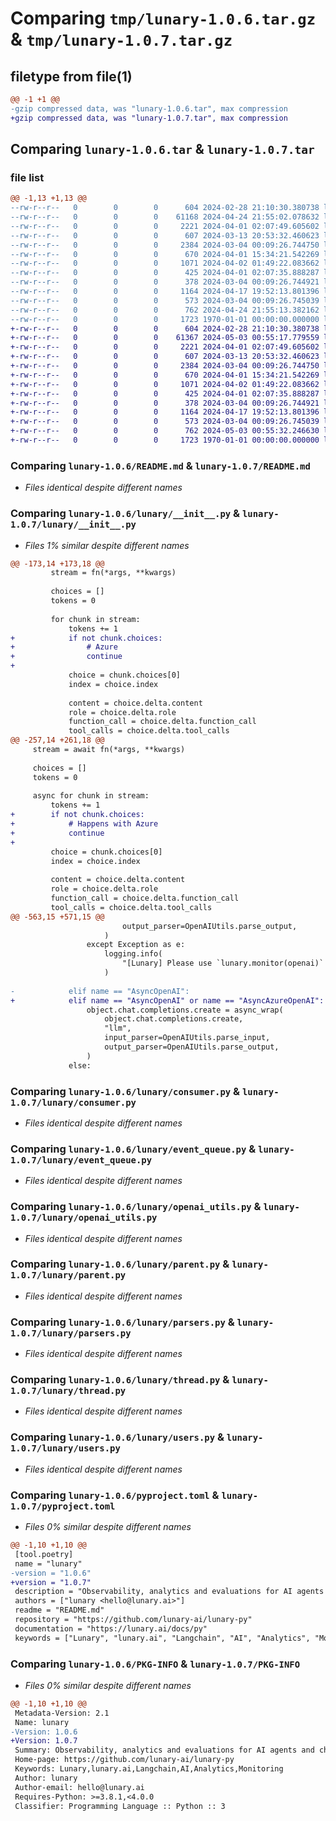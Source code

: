 # Comparing `tmp/lunary-1.0.6.tar.gz` & `tmp/lunary-1.0.7.tar.gz`

## filetype from file(1)

```diff
@@ -1 +1 @@
-gzip compressed data, was "lunary-1.0.6.tar", max compression
+gzip compressed data, was "lunary-1.0.7.tar", max compression
```

## Comparing `lunary-1.0.6.tar` & `lunary-1.0.7.tar`

### file list

```diff
@@ -1,13 +1,13 @@
--rw-r--r--   0        0        0      604 2024-02-28 21:10:30.380738 lunary-1.0.6/README.md
--rw-r--r--   0        0        0    61168 2024-04-24 21:55:02.078632 lunary-1.0.6/lunary/__init__.py
--rw-r--r--   0        0        0     2221 2024-04-01 02:07:49.605602 lunary-1.0.6/lunary/consumer.py
--rw-r--r--   0        0        0      607 2024-03-13 20:53:32.460623 lunary-1.0.6/lunary/event_queue.py
--rw-r--r--   0        0        0     2384 2024-03-04 00:09:26.744750 lunary-1.0.6/lunary/openai_utils.py
--rw-r--r--   0        0        0      670 2024-04-01 15:34:21.542269 lunary-1.0.6/lunary/parent.py
--rw-r--r--   0        0        0     1071 2024-04-02 01:49:22.083662 lunary-1.0.6/lunary/parsers.py
--rw-r--r--   0        0        0      425 2024-04-01 02:07:35.888287 lunary-1.0.6/lunary/project.py
--rw-r--r--   0        0        0      378 2024-03-04 00:09:26.744921 lunary-1.0.6/lunary/tags.py
--rw-r--r--   0        0        0     1164 2024-04-17 19:52:13.801396 lunary-1.0.6/lunary/thread.py
--rw-r--r--   0        0        0      573 2024-03-04 00:09:26.745039 lunary-1.0.6/lunary/users.py
--rw-r--r--   0        0        0      762 2024-04-24 21:55:13.382162 lunary-1.0.6/pyproject.toml
--rw-r--r--   0        0        0     1723 1970-01-01 00:00:00.000000 lunary-1.0.6/PKG-INFO
+-rw-r--r--   0        0        0      604 2024-02-28 21:10:30.380738 lunary-1.0.7/README.md
+-rw-r--r--   0        0        0    61367 2024-05-03 00:55:17.779559 lunary-1.0.7/lunary/__init__.py
+-rw-r--r--   0        0        0     2221 2024-04-01 02:07:49.605602 lunary-1.0.7/lunary/consumer.py
+-rw-r--r--   0        0        0      607 2024-03-13 20:53:32.460623 lunary-1.0.7/lunary/event_queue.py
+-rw-r--r--   0        0        0     2384 2024-03-04 00:09:26.744750 lunary-1.0.7/lunary/openai_utils.py
+-rw-r--r--   0        0        0      670 2024-04-01 15:34:21.542269 lunary-1.0.7/lunary/parent.py
+-rw-r--r--   0        0        0     1071 2024-04-02 01:49:22.083662 lunary-1.0.7/lunary/parsers.py
+-rw-r--r--   0        0        0      425 2024-04-01 02:07:35.888287 lunary-1.0.7/lunary/project.py
+-rw-r--r--   0        0        0      378 2024-03-04 00:09:26.744921 lunary-1.0.7/lunary/tags.py
+-rw-r--r--   0        0        0     1164 2024-04-17 19:52:13.801396 lunary-1.0.7/lunary/thread.py
+-rw-r--r--   0        0        0      573 2024-03-04 00:09:26.745039 lunary-1.0.7/lunary/users.py
+-rw-r--r--   0        0        0      762 2024-05-03 00:55:32.246630 lunary-1.0.7/pyproject.toml
+-rw-r--r--   0        0        0     1723 1970-01-01 00:00:00.000000 lunary-1.0.7/PKG-INFO
```

### Comparing `lunary-1.0.6/README.md` & `lunary-1.0.7/README.md`

 * *Files identical despite different names*

### Comparing `lunary-1.0.6/lunary/__init__.py` & `lunary-1.0.7/lunary/__init__.py`

 * *Files 1% similar despite different names*

```diff
@@ -173,14 +173,18 @@
         stream = fn(*args, **kwargs)
 
         choices = []
         tokens = 0
 
         for chunk in stream:
             tokens += 1
+            if not chunk.choices:
+                # Azure
+                continue
+
             choice = chunk.choices[0]
             index = choice.index
 
             content = choice.delta.content
             role = choice.delta.role
             function_call = choice.delta.function_call
             tool_calls = choice.delta.tool_calls
@@ -257,14 +261,18 @@
     stream = await fn(*args, **kwargs)
 
     choices = []
     tokens = 0
 
     async for chunk in stream:
         tokens += 1
+        if not chunk.choices:
+            # Happens with Azure
+            continue
+
         choice = chunk.choices[0]
         index = choice.index
 
         content = choice.delta.content
         role = choice.delta.role
         function_call = choice.delta.function_call
         tool_calls = choice.delta.tool_calls
@@ -563,15 +571,15 @@
                         output_parser=OpenAIUtils.parse_output,
                     )
                 except Exception as e:
                     logging.info(
                         "[Lunary] Please use `lunary.monitor(openai)` or `lunary.monitor(client)` after setting the OpenAI api key"
                     )
 
-            elif name == "AsyncOpenAI":
+            elif name == "AsyncOpenAI" or name == "AsyncAzureOpenAI":
                 object.chat.completions.create = async_wrap(
                     object.chat.completions.create,
                     "llm",
                     input_parser=OpenAIUtils.parse_input,
                     output_parser=OpenAIUtils.parse_output,
                 )
             else:
```

### Comparing `lunary-1.0.6/lunary/consumer.py` & `lunary-1.0.7/lunary/consumer.py`

 * *Files identical despite different names*

### Comparing `lunary-1.0.6/lunary/event_queue.py` & `lunary-1.0.7/lunary/event_queue.py`

 * *Files identical despite different names*

### Comparing `lunary-1.0.6/lunary/openai_utils.py` & `lunary-1.0.7/lunary/openai_utils.py`

 * *Files identical despite different names*

### Comparing `lunary-1.0.6/lunary/parent.py` & `lunary-1.0.7/lunary/parent.py`

 * *Files identical despite different names*

### Comparing `lunary-1.0.6/lunary/parsers.py` & `lunary-1.0.7/lunary/parsers.py`

 * *Files identical despite different names*

### Comparing `lunary-1.0.6/lunary/thread.py` & `lunary-1.0.7/lunary/thread.py`

 * *Files identical despite different names*

### Comparing `lunary-1.0.6/lunary/users.py` & `lunary-1.0.7/lunary/users.py`

 * *Files identical despite different names*

### Comparing `lunary-1.0.6/pyproject.toml` & `lunary-1.0.7/pyproject.toml`

 * *Files 0% similar despite different names*

```diff
@@ -1,10 +1,10 @@
 [tool.poetry]
 name = "lunary"
-version = "1.0.6"
+version = "1.0.7"
 description = "Observability, analytics and evaluations for AI agents and chatbots."
 authors = ["lunary <hello@lunary.ai>"]
 readme = "README.md"
 repository = "https://github.com/lunary-ai/lunary-py"
 documentation = "https://lunary.ai/docs/py"
 keywords = ["Lunary", "lunary.ai", "Langchain", "AI", "Analytics", "Monitoring"]
```

### Comparing `lunary-1.0.6/PKG-INFO` & `lunary-1.0.7/PKG-INFO`

 * *Files 0% similar despite different names*

```diff
@@ -1,10 +1,10 @@
 Metadata-Version: 2.1
 Name: lunary
-Version: 1.0.6
+Version: 1.0.7
 Summary: Observability, analytics and evaluations for AI agents and chatbots.
 Home-page: https://github.com/lunary-ai/lunary-py
 Keywords: Lunary,lunary.ai,Langchain,AI,Analytics,Monitoring
 Author: lunary
 Author-email: hello@lunary.ai
 Requires-Python: >=3.8.1,<4.0.0
 Classifier: Programming Language :: Python :: 3
```

